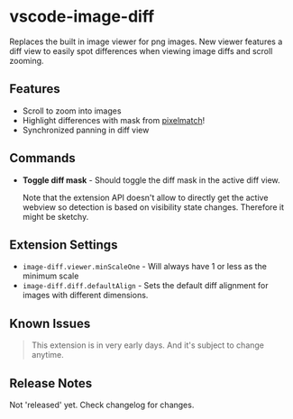 # vscode-image-diff

Replaces the built in image viewer for png images. New viewer features a diff
view to easily spot differences when viewing image diffs and scroll zooming.

## Features

- Scroll to zoom into images
- Highlight differences with mask from [pixelmatch](https://github.com/mapbox/pixelmatch)!
- Synchronized panning in diff view

## Commands

- **Toggle diff mask** - Should toggle the diff mask in the active diff view.

  Note that the extension API doesn't allow to directly get the active webview
  so detection is based on visibility state changes. Therefore it might be
  sketchy.


## Extension Settings

- `image-diff.viewer.minScaleOne` - Will always have 1 or less as the minimum scale
- `image-diff.diff.defaultAlign` - Sets the default diff alignment for images with different dimensions.

## Known Issues

> This extension is in very early days. And it's subject to change anytime.

## Release Notes

Not 'released' yet. Check changelog for changes.
